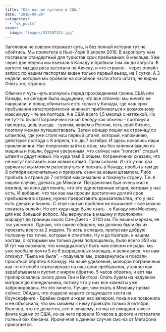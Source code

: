```yaml
---
title: "Как нас не пустили в США."
date: "2016-09-26"
categories: 
  - "vk_posts"
cover:
  image: "images/433107124.jpg"
---
```


Заголовок не совсем отражает суть, и без полной истории тут не обойтись. Мы прилетели в Нью-Йорк 8 апреля 2016. В аэропорту нам поставили стандартный для туристов срок пребывания: 6 месяцев. Уже через две недели мы въехали в Канаду и пробыли там аж до августа. В августе мы два раза заезжали на Аляску, и что странно - через онлайн запрос по нашим паспортам виден только первый въезд, на 1 сутки. А 3 недели, которые мы провели на основной части этого штата, не видны. Опять же, странно.

<!--more-->

Обычно я чуть-чуть волнуюсь перед прохождением границ США или Канады, но сегодня было ощущение, что все отлично: мы ничего не нарушили, и повод обижаться есть только у Канады, где наш срок пребывания катастрофически начинает приближаться к возможному максимуму - те же полгода. А в США всего 1,5 месяца с натяжкой. Но не тут-то было! Пограничник начал беседу как обычно - протянули паспорта, цель въезда - туризм, живем в России, есть свой бизнес, поэтому можем путешествовать. Затем офицер пошел на страницу со штампом, где уже стоял наш первый штамп, который, напоминаю, действует полгода с 8 апреля, т.е. до 7 октября. И здесь начались наши приключения. Нас попросили зайти в офис, мы без запинки вышли из машины и пошли, будучи уверенным, что сейчас нам "погасят" старый штамп и дадут новый. Но куда там! В общем, пограничники сказали, что не могут поставить нам новый штамп. Прям совсем. И что у нас два варианта: мы можем развернуться и поехать в Канаду, пробыть там до 8 октября включительно и приехать к ним за новым штампом. Либо пробыть в стране до 7 октября максимально и покинуть страну. Т.е. в нашем случае, доехать до Мексики. Пограничник был очень мил и вежлив, но ясно дал понять, что это единственные опции, которые у нас есть. И добавил, что так как мы просим достаточно долгий срок пребывания в стране, нужно предоставить доказательства, что у нас есть деньги и бизнес. С этой частью проблем не возникнет - все можно показать онлайн. Но вот куда надо было ехать - в Канаду или Мексику, для нас большой вопрос. Мы вернулись в машину и проложили маршрут до границы около Сан-Диего - 2700 км. По нашим меркам, не так уж много. Однако, что самое обидное, мы должны были бы их проехать всего за 2 недели. То есть в спешке, пропуская добрую половину тех точек, которые я отметила. Ну и до Калгари, к нашим хостам, с которыми мы только днем попрощались, было всего 350 км. И тут мы осознали, что канадцы могут быть нам совсем не рады: мы уже пробыли почти 5 из 6 разрешенных месяцев, и велик риск, что нам откажут. "Была не была", - подумали мы, развернулись и поехали проситься обратно в Канаду. На наше удивление, молодой пограничник как-то не особо отреагировал на наш срок пребывания, уточнил как зарабатываем и пустил с миром обратно. 5 часов обратно, и вот мы припарковались около дома Теи и Виктора. Спать будем на надувном матрасе до понедельника, потому что у них все комнаты уже забронированы. Но это ничего. Лучше, чем ехать в Мексику прямо сейчас. Обидно, что подвели нашего следующего хоста на Коучсерфинге - Брайан сидел и ждал нас вечером, пока я не позвонила и не объяснила, что мы сможем к нему приехать только 8 октября. Конечно, что не делается, все к лучшему, но мы не ожидали такого финта ушами от США, из-за чего провели 10 часов в дороге и потратили полный бак бензина. Ироничная в данном случае смс-ка от Мегафона прилагается.
